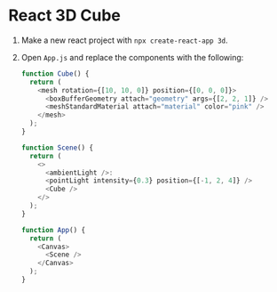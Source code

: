 # React 3D Cube

1. Make a new react project with `npx create-react-app 3d`.
2. Open `App.js` and replace the components with the following:

    ``` javascript
    function Cube() {
      return (
        <mesh rotation={[10, 10, 0]} position={[0, 0, 0]}>
          <boxBufferGeometry attach="geometry" args={[2, 2, 1]} />
          <meshStandardMaterial attach="material" color="pink" />
        </mesh>
      );
    }
    
    function Scene() {
      return (
        <>
          <ambientLight />:
          <pointLight intensity={0.3} position={[-1, 2, 4]} />
          <Cube />
        </>
      );
    }
    
    function App() {
      return (
        <Canvas>
          <Scene />
        </Canvas>
      );
    }
    ```